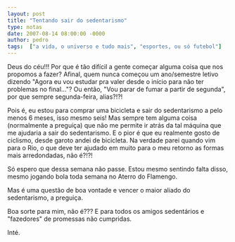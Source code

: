 ```yaml
---
layout: post
title: "Tentando sair do sedentarismo"
type: notas
date: 2007-08-14 08:00:00 -0000
author: pedro
tags:  ["a vida, o universo e tudo mais", "esportes, ou só futebol"]
---
```

Deus do céu!!! Por que é tão difícil a gente começar alguma coisa que nos propomos a fazer? Afinal, quem nunca começou um ano/semestre letivo dizendo "Agora eu vou estudar pra valer desde o início para não ter problemas no final..."? Ou então, "Vou parar de fumar a partir de segunda", por que sempre segunda-feira, alias?!?!

Pois é, eu estou para comprar uma bicicleta e sair do sedentarismo a pelo menos 6 meses, isso mesmo seis! Mas sempre tem alguma coisa (normalmente a preguiça) que não me permite ir atrás da tal máquina que me ajudaria a sair do sedentarismo. E o pior é que eu realmente gosto de ciclismo, desde garoto andei de bicicleta. Na verdade parei quando vim para o Rio, o que deve ter ajudado em muito para o meu retorno as formas mais arredondadas, não é?!?!

Só espero que dessa semana não passe. Estou mesmo sentindo falta disso, mesmo jogando bola toda semana no Aterro do Flamengo.

Mas é uma questão de boa vontade e vencer o maior aliado do sedentarismo, a preguiça.

Boa sorte para mim, não é??? E para todos os amigos sedentários e "fazedores" de promessas não cumpridas.

Inté.